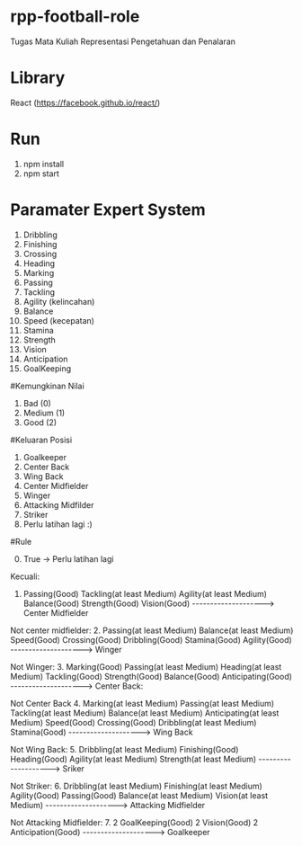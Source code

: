 # rpp-football-role
Tugas Mata Kuliah Representasi Pengetahuan dan Penalaran

# Library
React (https://facebook.github.io/react/)

# Run
1. npm install
2. npm start

# Paramater Expert System
1. Dribbling 
2. Finishing
3. Crossing 
4. Heading
5. Marking
6. Passing
7. Tackling
8. Agility (kelincahan)
9. Balance
10. Speed (kecepatan)
11. Stamina
12. Strength
13. Vision
14. Anticipation
15. GoalKeeping

#Kemungkinan Nilai
1. Bad (0)
2. Medium (1)
3. Good (2)

#Keluaran Posisi
1. Goalkeeper
2. Center Back
3. Wing Back
4. Center Midfielder
5. Winger
6. Attacking Midfilder
7. Striker
8. Perlu latihan lagi :)


#Rule

0. True -> Perlu latihan lagi

Kecuali:

1.
	Passing(Good)
	Tackling(at least Medium)
	Agility(at least Medium)
	Balance(Good)
	Strength(Good)
	Vision(Good)
	--------------------> Center Midfielder

Not center midfielder:
2.
	Passing(at least Medium)
	Balance(at least Medium)
	Speed(Good)
	Crossing(Good)
	Dribbling(Good)
	Stamina(Good)
	Agility(Good)  
	--------------------> Winger

Not Winger:
3. 
	Marking(Good)
	Passing(at least Medium)
	Heading(at least Medium)
	Tackling(Good)
	Strength(Good)
	Balance(Good)
	Anticipating(Good)
	--------------------> Center Back:

Not Center Back
4.
	Marking(at least Medium)
	Passing(at least Medium)
	Tackling(at least Medium)
	Balance(at least Medium)
	Anticipating(at least Medium)
	Speed(Good)
	Crossing(Good)
	Dribbling(at least Medium)
	Stamina(Good)
	--------------------> Wing Back

Not Wing Back:
5.
	Dribbling(at least Medium)
	Finishing(Good)
	Heading(Good)
	Agility(at least Medium)
	Strength(at least Medium)
	--------------------> Sriker

Not Striker:
6.
	Dribbling(at least Medium)
	Finishing(at least Medium)
	Agility(Good)
	Passing(Good)
	Balance(at least Medium)
	Vision(at least Medium)
	--------------------> Attacking Midfielder

Not Attacking Midfielder:
7.
	2 GoalKeeping(Good)
	2 Vision(Good)
	2 Anticipation(Good)
	--------------------> Goalkeeper